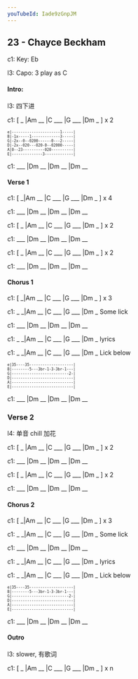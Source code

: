```yaml
---
youTubeId: Iade9zGnpJM
---
```


## 23 - Chayce Beckham

c1: Key: Eb

l3: Capo: 3 play as C

#### Intro:

l3: 四下进

c1: [ _ |Am __ |C ___ |G ___ |Dm _ ] x 2

<span style="font-size:0.7em;">

```
e|----------------------1-----|
B|-1x-----1-------------3-----|
G|-2x--0--0200------0---2-----|
D|-2x--020---020-0--02000-----|
A|0--23----------020----------|
E|--------------3-------------|
```
</span>

c1: ___ |Dm __ |Dm __ |Dm __

#### Verse 1

c1: [ _|Am __ |C ___ |G ___ |Dm _ ] x 4

c1: ___ |Dm __ |Dm __ |Dm __

c1: [ _ |Am __ |C ___ |G ___ |Dm _ ] x 2

c1: ___ |Dm __ |Dm __ |Dm __

c1: [ _ |Am __ |C ___ |G ___ |Dm _ ] x 2

c1: ___ |Dm __ |Dm __ |Dm __

#### Chorus 1

c1: [ _|Am __ |C ___ |G ___ |Dm _ ] x 3

c1: _ _|Am __ |C ___ |G ___ |Dm _  Some lick

c1: ___ |Dm __ |Dm __ |Dm __

c1: _ _|Am __ |C ___ |G ___ |Dm _  lyrics

c1: _ _|Am __ |C ___ |G ___ |Dm _  Lick below

<span style="font-size:0.7em;">

```
e|35----35--------------------|
B|--------5---3br-1-3-3br-1---|
G|--------------------------2-|
D|----------------------------|
A|----------------------------|
E|----------------------------|
```
</span>

c1: ___ |Dm __ |Dm __ |Dm __

### Verse 2

l4: 单音 chill 加花

c1: [ _ |Am __ |C ___ |G ___ |Dm _ ] x 2

c1: ___ |Dm __ |Dm __ |Dm __

c1: [ _ |Am __ |C ___ |G ___ |Dm _ ] x 2

c1: ___ |Dm __ |Dm __ |Dm __

#### Chorus 2

c1: [ _|Am __ |C ___ |G ___ |Dm _ ] x 3

c1: _ _|Am __ |C ___ |G ___ |Dm _  Some lick

c1: ___ |Dm __ |Dm __ |Dm __

c1: _ _|Am __ |C ___ |G ___ |Dm _  lyrics

c1: _ _|Am __ |C ___ |G ___ |Dm _  Lick below

<span style="font-size:0.7em;">

```
e|35----35--------------------|
B|--------5---3br-1-3-3br-1---|
G|--------------------------2-|
D|----------------------------|
A|----------------------------|
E|----------------------------|
```
</span>

c1: ___ |Dm __ |Dm __ |Dm __

#### Outro

l3: slower, 有歌词

c1: [ _ |Am __ |C ___ |G ___ |Dm _ ] x n
